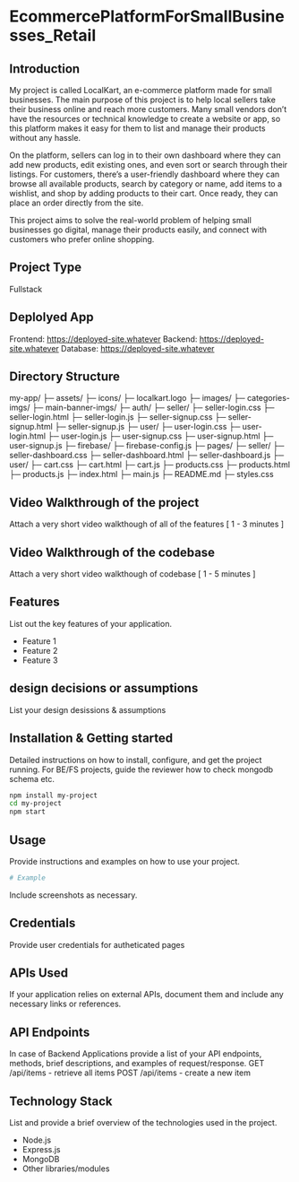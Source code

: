 # EcommercePlatformForSmallBusinesses_Retail

## Introduction

My project is called LocalKart, an e-commerce platform made for small businesses. The main purpose of this project is to help local sellers take their business online and reach more customers. Many small vendors don’t have the resources or technical knowledge to create a website or app, so this platform makes it easy for them to list and manage their products without any hassle.

On the platform, sellers can log in to their own dashboard where they can add new products, edit existing ones, and even sort or search through their listings. For customers, there’s a user-friendly dashboard where they can browse all available products, search by category or name, add items to a wishlist, and shop by adding products to their cart. Once ready, they can place an order directly from the site.

This project aims to solve the real-world problem of helping small businesses go digital, manage their products easily, and connect with customers who prefer online shopping.

## Project Type

Fullstack

## Deplolyed App

Frontend: https://deployed-site.whatever
Backend: https://deployed-site.whatever
Database: https://deployed-site.whatever

## Directory Structure

my-app/
├─ assets/
    ├─ icons/
        ├─ localkart.logo
    ├─ images/
        ├─ categories-imgs/
        ├─ main-banner-imgs/
├─ auth/
    ├─ seller/
        ├─ seller-login.css
        ├─ seller-login.html
        ├─ seller-login.js
        ├─ seller-signup.css
        ├─ seller-signup.html
        ├─ seller-signup.js
    ├─ user/
        ├─ user-login.css
        ├─ user-login.html
        ├─ user-login.js
        ├─ user-signup.css
        ├─ user-signup.html
        ├─ user-signup.js
├─ firebase/
    ├─ firebase-config.js
├─ pages/
    ├─ seller/
        ├─ seller-dashboard.css
        ├─ seller-dashboard.html
        ├─ seller-dashboard.js
    ├─ user/
        ├─ cart.css
        ├─ cart.html
        ├─ cart.js
        ├─ products.css
        ├─ products.html
        ├─ products.js
├─ index.html
├─ main.js
├─ README.md
├─ styles.css


## Video Walkthrough of the project

Attach a very short video walkthough of all of the features [ 1 - 3 minutes ]

## Video Walkthrough of the codebase

Attach a very short video walkthough of codebase [ 1 - 5 minutes ]

## Features

List out the key features of your application.

- Feature 1
- Feature 2
- Feature 3

## design decisions or assumptions

List your design desissions & assumptions

## Installation & Getting started

Detailed instructions on how to install, configure, and get the project running. For BE/FS projects, guide the reviewer how to check mongodb schema etc.

```bash
npm install my-project
cd my-project
npm start
```

## Usage

Provide instructions and examples on how to use your project.

```bash
# Example
```

Include screenshots as necessary.

## Credentials

Provide user credentials for autheticated pages

## APIs Used

If your application relies on external APIs, document them and include any necessary links or references.

## API Endpoints

In case of Backend Applications provide a list of your API endpoints, methods, brief descriptions, and examples of request/response.
GET /api/items - retrieve all items
POST /api/items - create a new item

## Technology Stack

List and provide a brief overview of the technologies used in the project.

- Node.js
- Express.js
- MongoDB
- Other libraries/modules
